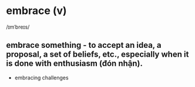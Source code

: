 # embrace (v)

/ɪmˈbreɪs/

## embrace something - to accept an idea, a proposal, a set of beliefs, etc., especially when it is done with enthusiasm (đón nhận).

- embracing challenges